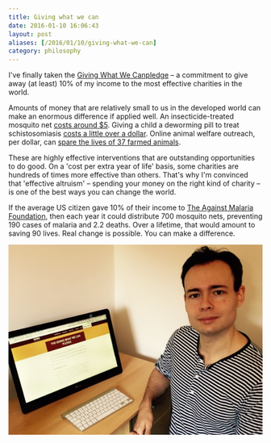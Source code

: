 ```yaml
---
title: Giving what we can
date: 2016-01-10 16:06:43
layout: post
aliases: [/2016/01/10/giving-what-we-can]
category: philosophy
---
```


I've finally taken the [Giving What We Can​ pledge](https://www.givingwhatwecan.org/pledge/) – a commitment to give away (at least) 10% of my income to the most effective charities in the world.

Amounts of money that are relatively small to us in the developed world can make an enormous difference if applied well. An insecticide-treated mosquito net [costs around $5](http://www.givewell.org/international/top-charities/amf). Giving a child a deworming pill to treat schistosomiasis [costs a little over a dollar](http://www.givewell.org/international/top-charities/schistosomiasis-control-initiative). Online animal welfare outreach, per dollar, can [spare the lives of 37 farmed animals](http://www.animalcharityevaluators.org/research/organizations/mercy-for-animals-review/).

These are highly effective interventions that are outstanding opportunities to do good. On a 'cost per extra year of life' basis, some charities are hundreds of times more effective than others. That's why I'm convinced that 'effective altruism' – spending your money on the right kind of charity – is one of the best ways you can change the world.

If the average US citizen gave 10% of their income to [The Against Malaria Foundation](https://www.againstmalaria.com/)​, then each year it could distribute 700 mosquito nets, preventing 190 cases of malaria and 2.2 deaths. Over a lifetime, that would amount to saving 90 lives. Real change is possible. You can make a difference.

![FullSizeRender](/images/fullsizerender.jpg)
